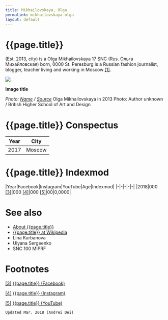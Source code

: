 ```yaml
---
title: Mikhailovskaya, Olga
permalink: mikhailovskaya-olga
layout: default
---
```


# {{page.title}}

(Est. 2013, city) is a Olga Mikhailovskaya 17 SNC (Rus. Ольга Михайловская) born, 0000 St. Peresburg is a Russian fashion journalist, blogger, teacher living and working in Moscow <span id="a1">[\[1\]](#f1)</span>.

![](/encyclopedia/images/{{page.permalink}}.jpg)

**Image title**

*Photo: [Name](index) / [Source](index)*
Olga Mikhailovskaya in 2013
Photo: Author unknown / British Higher School of Art and Design
# {{page.title}} Conspectus

|Year|City|
|-|-|
|2017|Moscow|

# {{page.title}} Indexmod

|Year|Facebook|Instagram|YouTube|Age|Indexmod|
|-|-|-|-|-|
|2018|000 <span id="a3">[\[3\]](#f3)</span>|000 <span id="a4">[\[4\]](#f4)</span>|000 <span id="a5">[\[5\]](#f5)</span>|00|0,0000|


# See also

+ [About {{page.title}}](index)
+ [{{page.title}} at Wikipedia](index)
+ Lina Kurbanova
+ Ulyana Sergeenko
+ SNC 100 MIPRF

# Footnotes

[[3]](#a3) <span id="f3"></span> [{{page.title}} (Facebook)](index)

[[4]](#a4) <span id="f4"></span> [{{page.title}} (Instagram)](index)

[[5]](#a5) <span id="f5"></span> [{{page.title}} (YouTube)](index)

`Updated Mar. 2018 (Andrei Dei)`
